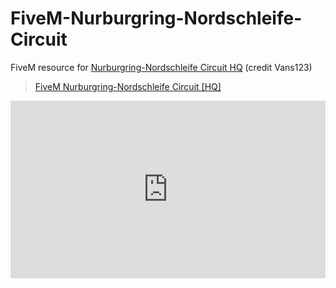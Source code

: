 # FiveM-Nurburgring-Nordschleife-Circuit
FiveM resource for [Nurburgring-Nordschleife Circuit HQ](https://www.gta5-mods.com/maps/nurburgring-nordschleife-circuit-hq) (credit Vans123)

<blockquote class="imgur-embed-pub" lang="en" data-id="a/8qCBn4w"><a href="//imgur.com/8qCBn4w">FiveM Nurburgring-Nordschleife Circuit [HQ]</a></blockquote><script async src="//s.imgur.com/min/embed.js" charset="utf-8"></script>

<div style="width: 100%; height: 0px; position: relative; padding-bottom: 56.250%;"><iframe src="https://streamable.com/s/pmmyu/sxlpul" frameborder="0" width="100%" height="100%" allowfullscreen style="width: 100%; height: 100%; position: absolute;"></iframe></div>